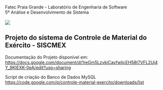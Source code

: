 Fatec Praia Grande - Laboratório de Engenharia de Software<br>
5º Análise e Desenvolvimento de Sistema<br>
<br>
<img src='http://i.imgur.com/Dzjy49W.png' />
<h2>Projeto do sistema de Controle de Material do Exército - SISCMEX</h2>

<p> </p>
<p>Documentação do Projeto disponível em:<br>
<a href='https://docs.google.com/document/d/1reGm5LzykiCayfwljcEH58t7VFL2Uj4Y_9KIEXK-0eA/edit?usp=sharing'><a href='https://docs.google.com/document/d/1reGm5LzykiCayfwljcEH58t7VFL2Uj4Y_9KIEXK-0eA/edit?usp=sharing'>https://docs.google.com/document/d/1reGm5LzykiCayfwljcEH58t7VFL2Uj4Y_9KIEXK-0eA/edit?usp=sharing</a></a>

Script de criação do Banco de Dados MySQL<br>
<a href='https://code.google.com/p/controle-material-exercito/downloads/list'>https://code.google.com/p/controle-material-exercito/downloads/list</a>